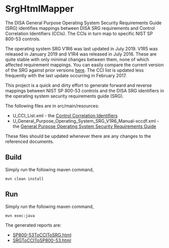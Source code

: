 # SrgHtmlMapper
The DISA General Purpose Operating System Security Requirements
Guide (SRG) identifies mappings between DISA SRG requirements and
Control Correlation Identifiers (CCIs). The CCIs in turn map to
specific NIST SP 800-53 controls.

The operating system SRG V1R6 was last updated in July 2019. V1R5
was released in January 2019 and V1R4 was released in July 2016.
These are quite stable with only minimal changes between them, none
of which affected requirement mappings. You can easily compare the
current version of the SRG against prior versions
[here](https://vaulted.io/library/disa-stigs-srgs/general_purpose_operating_system_srg).
The CCI list is updated less frequently with the last update occurring
in February 2017.

This project is a quick and dirty effort to generate forward and
reverse mappings between NIST SP 800-53 controls and the DISA SRG
identifiers in the operating system security requirements guide
(SRG).

The following files are in src/main/resources:
* U_CCI_List.xml - the [Control Correlation Identifiers](https://dl.dod.cyber.mil/wp-content/uploads/stigs/zip/u_cci_list.zip)
* U_General_Purpose_Operating_System_SRG_V1R6_Manual-xccdf.xml - the [General Purpose Operating System Security Requirements Guide](https://dl.dod.cyber.mil/wp-content/uploads/stigs/zip/U_General_Purpose_Operating_System_V1R6_SRG.zip)

These files should be updated whenever there are any changes to the
referenced documents.

## Build
Simply run the following maven command,

    mvn clean install

## Run
Simply run the following maven command,

    mvn exec:java

The generated reports are:
* [SP800-53ToCCIToSRG.html](http://people.redhat.com/rlucente/SP800-53ToCCIToSRG.html)
* [SRGToCCIToSP800-53.html](http://people.redhat.com/rlucente/SRGToCCIToSP800-53.html)

